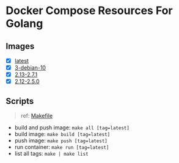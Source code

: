 # Docker Compose Resources For Golang

## Images

- [x] [latest](./latest/Dockerfile)
- [x] [3-debian-10](./3-debian-10/Dockerfile)
- [x] [2.13-2.7.1](./2.13-2.7.1/Dockerfile)
- [x] [2.12-2.5.0](./2.12-2.5.0/Dockerfile)

## Scripts

>ref: [Makefile](./Makefile)

- build and push image: `make all [tag=latest]`
- build image: `make build [tag=latest]`
- push image: `make push [tag=latest]`
- run container: `make run [tag=latest]`
- list all tags: `make | make list`
